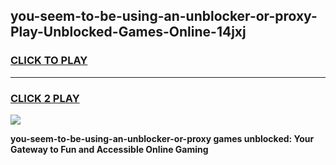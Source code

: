 
## you-seem-to-be-using-an-unblocker-or-proxy-Play-Unblocked-Games-Online-14jxj
<h3>
<a href="https://premium76.site?title=you-seem-to-be-using-an-unblocker-or-proxy&ref=25A">CLICK TO PLAY</a></h3>
<hr>

<h3>
<a href="https://premium76.site?title=you-seem-to-be-using-an-unblocker-or-proxy&ref=25A">CLICK 2 PLAY</a>
  
</h3>

<a href="https://premium76.site?title=you-seem-to-be-using-an-unblocker-or-proxy&ref=25A"><img src="https://clearcache.store/games.png"></a>


**you-seem-to-be-using-an-unblocker-or-proxy games unblocked: Your Gateway to Fun and Accessible Online Gaming**
